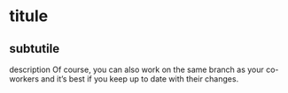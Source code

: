 # titule
## subtutile
description
Of course, you can also work on the same branch as your co-workers and it’s best if you keep up to date with their changes.
